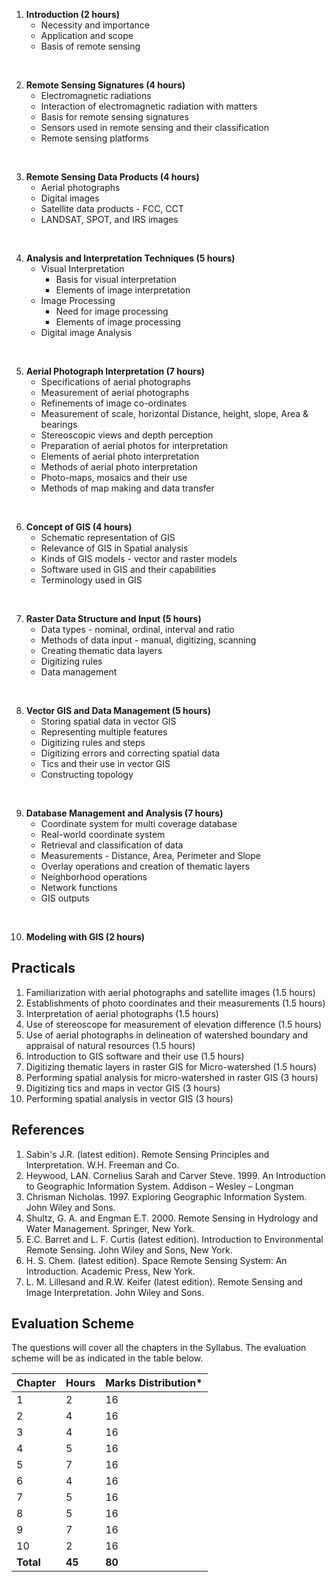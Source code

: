 1. **Introduction (2 hours)**
    * Necessity and importance
    * Application and scope
    * Basis of remote sensing
<br>

2. **Remote Sensing Signatures (4 hours)**
    * Electromagnetic radiations
    * Interaction of electromagnetic radiation with matters
    * Basis for remote sensing signatures
    * Sensors used in remote sensing and their classification
    * Remote sensing platforms
<br>

3. **Remote Sensing Data Products (4 hours)**
    * Aerial photographs
    * Digital images
    * Satellite data products - FCC, CCT
    * LANDSAT, SPOT, and IRS images
<br>

4. **Analysis and Interpretation Techniques (5 hours)**
    * Visual Interpretation
        * Basis for visual interpretation
        * Elements of image interpretation
    * Image Processing
        * Need for image processing
        * Elements of image processing
    * Digital image Analysis
<br>

5. **Aerial Photograph Interpretation (7 hours)**
    * Specifications of aerial photographs
    * Measurement of aerial photographs
    * Refinements of image co-ordinates
    * Measurement of scale, horizontal Distance, height, slope, Area & bearings
    * Stereoscopic views and depth perception
    * Preparation of aerial photos for interpretation
    * Elements of aerial photo interpretation
    * Methods of aerial photo interpretation
    * Photo-maps, mosaics and their use
    * Methods of map making and data transfer
<br>

6. **Concept of GIS (4 hours)**
    * Schematic representation of GIS
    * Relevance of GIS in Spatial analysis
    * Kinds of GIS models - vector and raster models
    * Software used in GIS and their capabilities
    * Terminology used in GIS
<br>

7. **Raster Data Structure and Input (5 hours)**
    * Data types - nominal, ordinal, interval and ratio
    * Methods of data input - manual, digitizing, scanning
    * Creating thematic data layers
    * Digitizing rules
    * Data management
<br>

8. **Vector GIS and Data Management (5 hours)**
    * Storing spatial data in vector GIS
    * Representing multiple features
    * Digitizing rules and steps
    * Digitizing errors and correcting spatial data
    * Tics and their use in vector GIS
    * Constructing topology
<br>

9. **Database Management and Analysis (7 hours)**
    * Coordinate system for multi coverage database
    * Real-world coordinate system
    * Retrieval and classification of data
    * Measurements - Distance, Area, Perimeter and Slope
    * Overlay operations and creation of thematic layers
    * Neighborhood operations
    * Network functions
    * GIS outputs
<br>

10. **Modeling with GIS (2 hours)**


## Practicals

1. Familiarization with aerial photographs and satellite images (1.5 hours)
2. Establishments of photo coordinates and their measurements (1.5 hours) 
3. Interpretation of aerial photographs (1.5 hours)
4. Use of stereoscope for measurement of elevation difference (1.5 hours)
5. Use of aerial photographs in delineation of watershed boundary and appraisal of natural resources (1.5 hours)
6. Introduction to GIS software and their use (1.5 hours)
7. Digitizing thematic layers in raster GIS for Micro-watershed (1.5 hours)
8. Performing spatial analysis for micro-watershed in raster GIS (3 hours)
9. Digitizing tics and maps in vector GIS (3 hours)
10. Performing spatial analysis in vector GIS (3 hours)


## References

1. Sabin's J.R. (latest edition). Remote Sensing Principles and Interpretation. W.H. Freeman and Co.
2. Heywood, LAN. Cornelius Sarah and Carver Steve. 1999. An Introduction to Geographic Information System. Addison – Wesley – Longman
3. Chrisman Nicholas. 1997. Exploring Geographic Information System. John Wiley and Sons.
4. Shultz, G. A. and Engman E.T. 2000. Remote Sensing in Hydrology and Water Management. Springer, New York.
5. E.C. Barret and L. F. Curtis (latest edition). Introduction to Environmental Remote Sensing. John Wiley and Sons, New York.
6. H. S. Chem. (latest edition). Space Remote Sensing System: An Introduction. Academic Press, New York.
7. L. M. Lillesand and R.W. Keifer (latest edition). Remote Sensing and Image Interpretation. John Wiley and Sons.


## Evaluation Scheme

The questions will cover all the chapters in the Syllabus. The evaluation scheme will be as indicated in the table below.

| Chapter   | Hours  | Marks Distribution* |
| --------- | ------ | ------------------- |
| 1         | 2      | 16                  |
| 2         | 4      | 16                  |
| 3         | 4      | 16                  |
| 4         | 5      | 16                  |
| 5         | 7      | 16                  |
| 6         | 4      | 16                  |
| 7         | 5      | 16                  |
| 8         | 5      | 16                  |
| 9         | 7      | 16                  |
| 10        | 2      | 16                  |
| **Total** | **45** | **80**              |



